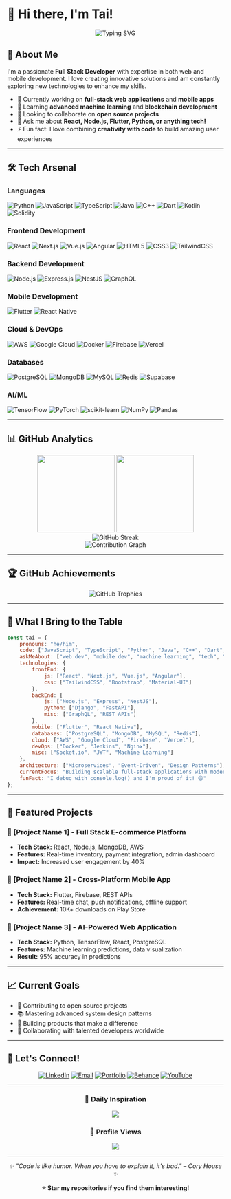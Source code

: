 # 👋 Hi there, I'm Tai! 

<div align="center">
  <img src="https://readme-typing-svg.herokuapp.com?font=Fira+Code&size=30&duration=3000&pause=1000&color=00D9FF&center=true&vCenter=true&width=500&lines=Full+Stack+Developer;Mobile+App+Developer;Machine+Learning+Enthusiast;Always+Learning+New+Things!" alt="Typing SVG" />
</div>

## 🚀 About Me

I'm a passionate **Full Stack Developer** with expertise in both web and mobile development. I love creating innovative solutions and am constantly exploring new technologies to enhance my skills.

- 🔭 Currently working on **full-stack web applications** and **mobile apps**
- 🌱 Learning **advanced machine learning** and **blockchain development**
- 👯 Looking to collaborate on **open source projects**
- 💬 Ask me about **React, Node.js, Flutter, Python, or anything tech!**
- ⚡ Fun fact: I love combining **creativity with code** to build amazing user experiences

---

## 🛠️ Tech Arsenal

### **Languages**
![Python](https://img.shields.io/badge/Python-3776AB?style=for-the-badge&logo=python&logoColor=white)
![JavaScript](https://img.shields.io/badge/JavaScript-F7DF1E?style=for-the-badge&logo=javascript&logoColor=black)
![TypeScript](https://img.shields.io/badge/TypeScript-007ACC?style=for-the-badge&logo=typescript&logoColor=white)
![Java](https://img.shields.io/badge/Java-ED8B00?style=for-the-badge&logo=java&logoColor=white)
![C++](https://img.shields.io/badge/C++-00599C?style=for-the-badge&logo=cplusplus&logoColor=white)
![Dart](https://img.shields.io/badge/Dart-0175C2?style=for-the-badge&logo=dart&logoColor=white)
![Kotlin](https://img.shields.io/badge/Kotlin-0095D5?style=for-the-badge&logo=kotlin&logoColor=white)
![Solidity](https://img.shields.io/badge/Solidity-363636?style=for-the-badge&logo=solidity&logoColor=white)

### **Frontend Development**
![React](https://img.shields.io/badge/React-20232A?style=for-the-badge&logo=react&logoColor=61DAFB)
![Next.js](https://img.shields.io/badge/Next.js-000000?style=for-the-badge&logo=nextdotjs&logoColor=white)
![Vue.js](https://img.shields.io/badge/Vue.js-35495E?style=for-the-badge&logo=vuedotjs&logoColor=4FC08D)
![Angular](https://img.shields.io/badge/Angular-DD0031?style=for-the-badge&logo=angular&logoColor=white)
![HTML5](https://img.shields.io/badge/HTML5-E34F26?style=for-the-badge&logo=html5&logoColor=white)
![CSS3](https://img.shields.io/badge/CSS3-1572B6?style=for-the-badge&logo=css3&logoColor=white)
![TailwindCSS](https://img.shields.io/badge/Tailwind_CSS-38B2AC?style=for-the-badge&logo=tailwind-css&logoColor=white)

### **Backend Development**
![Node.js](https://img.shields.io/badge/Node.js-43853D?style=for-the-badge&logo=nodedotjs&logoColor=white)
![Express.js](https://img.shields.io/badge/Express.js-404D59?style=for-the-badge&logo=express&logoColor=white)
![NestJS](https://img.shields.io/badge/NestJS-E0234E?style=for-the-badge&logo=nestjs&logoColor=white)
![GraphQL](https://img.shields.io/badge/GraphQL-E10098?style=for-the-badge&logo=graphql&logoColor=white)

### **Mobile Development**
![Flutter](https://img.shields.io/badge/Flutter-02569B?style=for-the-badge&logo=flutter&logoColor=white)
![React Native](https://img.shields.io/badge/React_Native-20232A?style=for-the-badge&logo=react&logoColor=61DAFB)

### **Cloud & DevOps**
![AWS](https://img.shields.io/badge/AWS-232F3E?style=for-the-badge&logo=amazon-aws&logoColor=white)
![Google Cloud](https://img.shields.io/badge/Google_Cloud-4285F4?style=for-the-badge&logo=google-cloud&logoColor=white)
![Docker](https://img.shields.io/badge/Docker-2496ED?style=for-the-badge&logo=docker&logoColor=white)
![Firebase](https://img.shields.io/badge/Firebase-039BE5?style=for-the-badge&logo=firebase&logoColor=white)
![Vercel](https://img.shields.io/badge/Vercel-000000?style=for-the-badge&logo=vercel&logoColor=white)

### **Databases**
![PostgreSQL](https://img.shields.io/badge/PostgreSQL-316192?style=for-the-badge&logo=postgresql&logoColor=white)
![MongoDB](https://img.shields.io/badge/MongoDB-4EA94B?style=for-the-badge&logo=mongodb&logoColor=white)
![MySQL](https://img.shields.io/badge/MySQL-00000F?style=for-the-badge&logo=mysql&logoColor=white)
![Redis](https://img.shields.io/badge/Redis-DC382D?style=for-the-badge&logo=redis&logoColor=white)
![Supabase](https://img.shields.io/badge/Supabase-3ECF8E?style=for-the-badge&logo=supabase&logoColor=white)

### **AI/ML**
![TensorFlow](https://img.shields.io/badge/TensorFlow-FF6F00?style=for-the-badge&logo=tensorflow&logoColor=white)
![PyTorch](https://img.shields.io/badge/PyTorch-EE4C2C?style=for-the-badge&logo=pytorch&logoColor=white)
![scikit-learn](https://img.shields.io/badge/scikit--learn-F7931E?style=for-the-badge&logo=scikit-learn&logoColor=white)
![NumPy](https://img.shields.io/badge/NumPy-013243?style=for-the-badge&logo=numpy&logoColor=white)
![Pandas](https://img.shields.io/badge/Pandas-150458?style=for-the-badge&logo=pandas&logoColor=white)

---

## 📊 GitHub Analytics

<div align="center">
  <img height="180em" src="https://github-readme-stats.vercel.app/api?username=tai03102004&show_icons=true&theme=tokyonight&include_all_commits=true&count_private=true"/>
  <img height="180em" src="https://github-readme-stats.vercel.app/api/top-langs/?username=tai03102004&layout=compact&langs_count=8&theme=tokyonight"/>
</div>

<div align="center">
  <img src="https://github-readme-streak-stats.herokuapp.com/?user=tai03102004&theme=tokyonight" alt="GitHub Streak"/>
</div>

<div align="center">
  <img src="https://github-readme-activity-graph.vercel.app/graph?username=tai03102004&theme=tokyo-night&bg_color=1a1b27&color=70a5fd&line=70a5fd&point=bf91f3&area=true&hide_border=true" alt="Contribution Graph"/>
</div>

---

## 🏆 GitHub Achievements

<div align="center">
  <img src="https://github-trophies.vercel.app/?username=tai03102004&theme=tokyonight&no-frame=true&no-bg=false&margin-w=4&column=7" alt="GitHub Trophies"/>
</div>

---

## 💼 What I Bring to the Table

```javascript
const tai = {
    pronouns: "he/him",
    code: ["JavaScript", "TypeScript", "Python", "Java", "C++", "Dart", "Kotlin"],
    askMeAbout: ["web dev", "mobile dev", "machine learning", "tech", "blockchain"],
    technologies: {
        frontEnd: {
            js: ["React", "Next.js", "Vue.js", "Angular"],
            css: ["TailwindCSS", "Bootstrap", "Material-UI"]
        },
        backEnd: {
            js: ["Node.js", "Express", "NestJS"],
            python: ["Django", "FastAPI"],
            misc: ["GraphQL", "REST APIs"]
        },
        mobile: ["Flutter", "React Native"],
        databases: ["PostgreSQL", "MongoDB", "MySQL", "Redis"],
        cloud: ["AWS", "Google Cloud", "Firebase", "Vercel"],
        devOps: ["Docker", "Jenkins", "Nginx"],
        misc: ["Socket.io", "JWT", "Machine Learning"]
    },
    architecture: ["Microservices", "Event-Driven", "Design Patterns"],
    currentFocus: "Building scalable full-stack applications with modern technologies",
    funFact: "I debug with console.log() and I'm proud of it! 😄"
};
```

---

## 🌟 Featured Projects

### 🚀 [Project Name 1] - Full Stack E-commerce Platform
- **Tech Stack:** React, Node.js, MongoDB, AWS
- **Features:** Real-time inventory, payment integration, admin dashboard
- **Impact:** Increased user engagement by 40%

### 📱 [Project Name 2] - Cross-Platform Mobile App
- **Tech Stack:** Flutter, Firebase, REST APIs
- **Features:** Real-time chat, push notifications, offline support
- **Achievement:** 10K+ downloads on Play Store

### 🤖 [Project Name 3] - AI-Powered Web Application
- **Tech Stack:** Python, TensorFlow, React, PostgreSQL
- **Features:** Machine learning predictions, data visualization
- **Result:** 95% accuracy in predictions

---

## 📈 Current Goals

- 🎯 Contributing to open source projects
- 📚 Mastering advanced system design patterns
- 🚀 Building products that make a difference
- 🤝 Collaborating with talented developers worldwide

---

## 🤝 Let's Connect!

<div align="center">
  
[![LinkedIn](https://img.shields.io/badge/LinkedIn-0077B5?style=for-the-badge&logo=linkedin&logoColor=white)](https://linkedin.com/in/yourprofile)
[![Email](https://img.shields.io/badge/Email-D14836?style=for-the-badge&logo=gmail&logoColor=white)](mailto:your.email@gmail.com)
[![Portfolio](https://img.shields.io/badge/Portfolio-FF5722?style=for-the-badge&logo=todoist&logoColor=white)](https://yourportfolio.com)
[![Behance](https://img.shields.io/badge/Behance-1769ff?style=for-the-badge&logo=behance&logoColor=white)](https://behance.net/tiinhc)
[![YouTube](https://img.shields.io/badge/YouTube-FF0000?style=for-the-badge&logo=youtube&logoColor=white)](https://youtube.com/c/HenryTranHS)

</div>

---

<div align="center">
  
### 💭 Daily Inspiration

![](https://quotes-github-readme.vercel.app/api?type=horizontal&theme=tokyonight)

### 👀 Profile Views
[![](https://visitcount.itsvg.in/api?id=tai03102004&icon=2&color=6)](https://visitcount.itsvg.in)

</div>

---

<div align="center">
  <i>✨ "Code is like humor. When you have to explain it, it's bad." – Cory House ✨</i>
</div>

<div align="center">
  
**⭐ Star my repositories if you find them interesting!**

</div>
